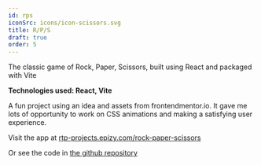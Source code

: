 ```yaml
---
id: rps
iconSrc: icons/icon-scissors.svg
title: R/P/S
draft: true
order: 5
---
```


The classic game of Rock, Paper, Scissors, built using React and packaged with Vite

**Technologies used: React, Vite**

A fun project using an idea and assets from frontendmentor.io. It gave me lots of opportunity to work on CSS animations and making a satisfying user experience.

Visit the app at <a href="http://rtp-projects.epizy.com/rock-paper-scissors/" target="_blank">rtp-projects.epizy.com/rock-paper-scissors</a>

Or see the code in <a href='https://github.com/rtp314/rock-paper-scissors' target='_blank'>the github repository</a>
